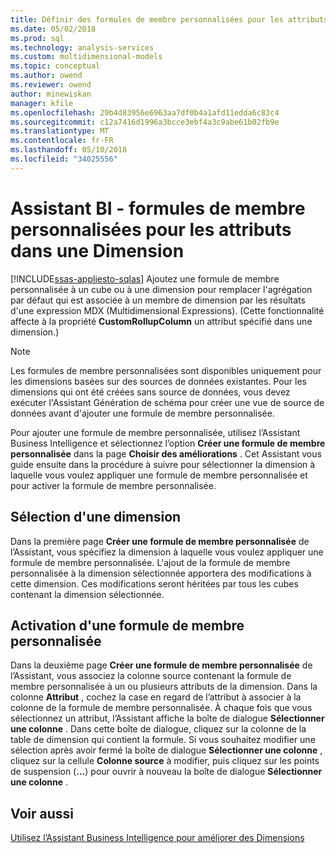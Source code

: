 ```yaml
---
title: Définir des formules de membre personnalisées pour les attributs dans une Dimension | Documents Microsoft
ms.date: 05/02/2018
ms.prod: sql
ms.technology: analysis-services
ms.custom: multidimensional-models
ms.topic: conceptual
ms.author: owend
ms.reviewer: owend
author: minewiskan
manager: kfile
ms.openlocfilehash: 29b4d83956e6963aa7df0b4a1afd11edda6c83c4
ms.sourcegitcommit: c12a7416d1996a3bcce3ebf4a3c9abe61b02fb9e
ms.translationtype: MT
ms.contentlocale: fr-FR
ms.lasthandoff: 05/10/2018
ms.locfileid: "34025556"
---
```

# <a name="bi-wizard---custom-member-formulas-for-attributes-in-a-dimension"></a>Assistant BI - formules de membre personnalisées pour les attributs dans une Dimension
[!INCLUDE[ssas-appliesto-sqlas](../../includes/ssas-appliesto-sqlas.md)]
  Ajoutez une formule de membre personnalisée à un cube ou à une dimension pour remplacer l'agrégation par défaut qui est associée à un membre de dimension par les résultats d'une expression MDX (Multidimensional Expressions). (Cette fonctionnalité affecte à la propriété **CustomRollupColumn** un attribut spécifié dans une dimension.)  
  
> [!NOTE]  
>  Les formules de membre personnalisées sont disponibles uniquement pour les dimensions basées sur des sources de données existantes. Pour les dimensions qui ont été créées sans source de données, vous devez exécuter l'Assistant Génération de schéma pour créer une vue de source de données avant d'ajouter une formule de membre personnalisée.  
  
 Pour ajouter une formule de membre personnalisée, utilisez l’Assistant Business Intelligence et sélectionnez l’option **Créer une formule de membre personnalisée** dans la page **Choisir des améliorations** . Cet Assistant vous guide ensuite dans la procédure à suivre pour sélectionner la dimension à laquelle vous voulez appliquer une formule de membre personnalisée et pour activer la formule de membre personnalisée.  
  
## <a name="selecting-a-dimension"></a>Sélection d'une dimension  
 Dans la première page **Créer une formule de membre personnalisée** de l’Assistant, vous spécifiez la dimension à laquelle vous voulez appliquer une formule de membre personnalisée. L'ajout de la formule de membre personnalisée à la dimension sélectionnée apportera des modifications à cette dimension. Ces modifications seront héritées par tous les cubes contenant la dimension sélectionnée.  
  
## <a name="enabling-a-custom-member-formula"></a>Activation d'une formule de membre personnalisée  
 Dans la deuxième page **Créer une formule de membre personnalisée** de l’Assistant, vous associez la colonne source contenant la formule de membre personnalisée à un ou plusieurs attributs de la dimension. Dans la colonne **Attribut** , cochez la case en regard de l’attribut à associer à la colonne de la formule de membre personnalisée. À chaque fois que vous sélectionnez un attribut, l’Assistant affiche la boîte de dialogue **Sélectionner une colonne** . Dans cette boîte de dialogue, cliquez sur la colonne de la table de dimension qui contient la formule. Si vous souhaitez modifier une sélection après avoir fermé la boîte de dialogue **Sélectionner une colonne** , cliquez sur la cellule **Colonne source** à modifier, puis cliquez sur les points de suspension (**...**) pour ouvrir à nouveau la boîte de dialogue **Sélectionner une colonne** .  
  
## <a name="see-also"></a>Voir aussi  
 [Utilisez l’Assistant Business Intelligence pour améliorer des Dimensions](http://msdn.microsoft.com/library/12d995d1-75ca-4890-bf4b-a2656910b8d0)  
  
  

